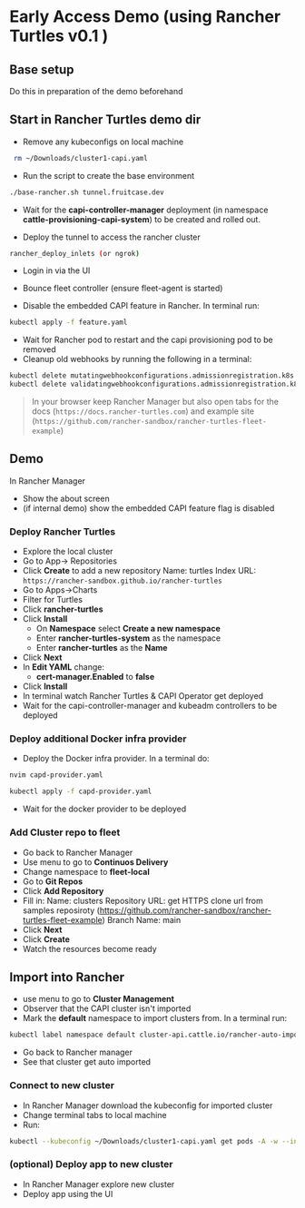 # Early Access Demo (using Rancher Turtles v0.1 )

## Base setup

Do this in preparation of the demo beforehand

## Start in Rancher Turtles demo dir

- Remove any kubeconfigs on local machine

```bash
 rm ~/Downloads/cluster1-capi.yaml
```

- Run the script to create the base environment

```bash
./base-rancher.sh tunnel.fruitcase.dev
```

- Wait for the **capi-controller-manager** deployment (in namespace **cattle-provisioning-capi-system**) to be created and rolled out.

- Deploy the tunnel to access the rancher cluster

```bash
rancher_deploy_inlets (or ngrok)
```

- Login in via the UI

- Bounce fleet controller (ensure fleet-agent is started)

- Disable the embedded CAPI feature in Rancher. In terminal run:

```bash
kubectl apply -f feature.yaml
``````

- Wait for Rancher pod to restart and the capi provisioning pod to be removed
- Cleanup old webhooks by running the following in a terminal:

```bash
kubectl delete mutatingwebhookconfigurations.admissionregistration.k8s.io mutating-webhook-configuration
kubectl delete validatingwebhookconfigurations.admissionregistration.k8s.io validating-webhook-configuration
```

> In your browser keep Rancher Manager but also open tabs for the docs (`https://docs.rancher-turtles.com`) and example site (`https://github.com/rancher-sandbox/rancher-turtles-fleet-example`)

## Demo

In Rancher Manager

- Show the about screen
- (if internal demo) show the embedded CAPI feature flag is disabled

### Deploy Rancher Turtles

- Explore the local cluster
- Go to App-> Repositories
- Click **Create** to add a new repository
    Name: turtles
    Index URL: `https://rancher-sandbox.github.io/rancher-turtles`
- Go to Apps->Charts
- Filter for Turtles
- Click **rancher-turtles**
- Click **Install**
  - On **Namespace** select **Create a new namespace**
  - Enter **rancher-turtles-system** as the namespace
  - Enter **rancher-turtles** as the **Name**
- Click **Next**
- In **Edit YAML** change:
  - **cert-manager.Enabled** to **false**
- Click **Install**
- In terminal watch Rancher Turtles & CAPI Operator get deployed
- Wait for the capi-controller-manager and kubeadm controllers to be deployed

### Deploy additional Docker infra provider

- Deploy the Docker infra provider. In a terminal do:

```bash
nvim capd-provider.yaml

kubectl apply -f capd-provider.yaml
```

- Wait for the docker provider to be deployed

### Add Cluster repo to fleet

- Go back to Rancher Manager
- Use menu to go to **Continuos Delivery**
- Change namespace to **fleet-local**
- Go to **Git Repos**
- Click **Add Repository**
- Fill in:
    Name: clusters
    Repository URL: get HTTPS clone url from samples reposiroty (<https://github.com/rancher-sandbox/rancher-turtles-fleet-example>)
    Branch Name: main
- Click **Next**
- Click **Create**
- Watch the resources become ready

## Import into Rancher

- use menu to go to **Cluster Management**
- Observer that the CAPI cluster isn't imported
- Mark the **default** namespace to import clusters from. In a terminal run:

```bash
kubectl label namespace default cluster-api.cattle.io/rancher-auto-import=true
```

- Go back to Rancher manager
- See that cluster get auto imported

### Connect to new cluster

- In Rancher Manager download the kubeconfig for imported cluster
- Change terminal tabs to local machine
- Run:

```bash
kubectl --kubeconfig ~/Downloads/cluster1-capi.yaml get pods -A -w --insecure-skip-tls-verify
```

### (optional) Deploy app to new cluster

- In Rancher Manager explore new cluster
- Deploy app using the UI
